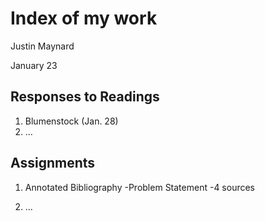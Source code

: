 # Index of my work

Justin Maynard

January 23

## Responses to Readings

1. Blumenstock (Jan. 28)
2. ...


## Assignments

1. Annotated Bibliography
   -Problem Statement
   -4 sources

2. ...

